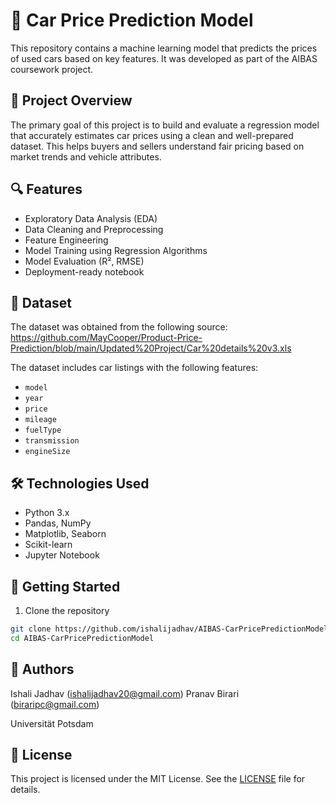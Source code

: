 # 🚗 Car Price Prediction Model

This repository contains a machine learning model that predicts the prices of used cars based on key features. It was developed as part of the AIBAS coursework project.

## 📌 Project Overview

The primary goal of this project is to build and evaluate a regression model that accurately estimates car prices using a clean and well-prepared dataset. This helps buyers and sellers understand fair pricing based on market trends and vehicle attributes.

## 🔍 Features

- Exploratory Data Analysis (EDA)
- Data Cleaning and Preprocessing
- Feature Engineering
- Model Training using Regression Algorithms
- Model Evaluation (R², RMSE)
- Deployment-ready notebook

## 📁 Dataset
The dataset was obtained from the following source:
  https://github.com/MayCooper/Product-Price-Prediction/blob/main/Updated%20Project/Car%20details%20v3.xls

The dataset includes car listings with the following features:
- `model`
- `year`
- `price`
- `mileage`
- `fuelType`
- `transmission`
- `engineSize`

## 🛠️ Technologies Used

- Python 3.x
- Pandas, NumPy
- Matplotlib, Seaborn
- Scikit-learn
- Jupyter Notebook

## 🚀 Getting Started

1. Clone the repository
  ```bash
  git clone https://github.com/ishalijadhav/AIBAS-CarPricePredictionModel.git
  cd AIBAS-CarPricePredictionModel
  ```

## 📌 Authors

Ishali Jadhav (ishalijadhav20@gmail.com)
Pranav Birari (biraripc@gmail.com)

Universität Potsdam

## 📃 License

This project is licensed under the MIT License.
See the [LICENSE](./LICENSE) file for details.
